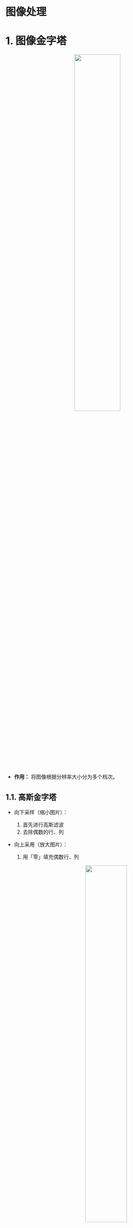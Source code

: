# 图像处理

# 1. 图像金字塔

<p style="text-align:center;"><img src="/artificial_intelligence/image/computerVision/ImagePyramid.jpg" width="50%" align="middle" /></p>

- **作用：** 将图像根据分辨率大小分为多个档次。

## 1.1. 高斯金字塔

- 向下采样（缩小图片）：
  1. 首先进行高斯滤波
  2. 去除偶数的行、列

- 向上采用（放大图片）：
    1. 用「零」填充偶数行、列
        <p style="text-align:center;"><img src="/artificial_intelligence/image/computerVision/GaussPyramid.jpg" width="50%" align="middle" /></p>
    2. 对放大的图片进行高斯卷积，将「零」值进行填充

```python
# 向上采样
cv2.pyrUp(src[, dst[, dstsize[, borderType]]]) -> dst

# 向下采样
cv2.pyrDown(src[, dst[, dstsize[, borderType]]]) -> dst
```

## 1.2. 拉普拉斯金字塔

$$
I_{i+1} = I_{i} - \rm PyrUp(pyrDown(I_{i}))
$$

迭代执行上面的公式，就能得到每一层的图像。

# 2. 图像轮廓

> [!note]
> 轮廓定义：构成任何一个形状的边界或外形线，是指将「边缘」连接起来形成的一个整体。

## 2.1. 轮廓提取

```python

# contours：从图像中查找出来的轮廓数组
# hierarchy：轮廓层级
# imageSrc：传入的图像，又返回了一份。不明白。。。。
cv2.findContours(image, mode, method[, contours[, hierarchy[, offset]]]) ->imageSrc, contours, hierarchy
```

- mode: 轮廓检索模式
  - RETR_EXTERNAL:只检索最外面的轮廓；
  - RETR_LIST:检索所有的轮廓，并将其保存到一条链表当中；
  - RETR_CCOMP:检索所有的轮廓，并将他们组织为两层：顶层是各部分的外部边界，第二层是空洞的边界：
  - **RETR_TREE**: 检索所有的轮廓，并重构嵌套轮廓的整个层次；<span style="color:red;font-weight:bold"> 最常用。 </span>
- method: 重新绘制轮廓的算法
  - CHAIN_APPROX_NONE:以Freeman链码的方式输出轮廓，轮廓信息完整保留
  - CHAIN_APPROX_SIMPLE:压缩水平的、垂直的和斜的部分，只保留顶点。
  <p style="text-align:center;"><img src="/artificial_intelligence/image/computerVision/approxContoursMethod.jpg" width="75%" align="middle" /></p>


> [!note|style:flat]
> 用于轮廓检测的图像，首先得进行二值处理（阈值操作）或 Canny 边缘检测。

## 2.2. 轮廓绘制

```python
# canvas：轮廓要绘制在哪张背景图上，直接覆盖原图
# contours：findContours 找到的轮廓信息
# contourIdx：轮廓数组contours的索引值，-1 为全部
# color：轮廓颜色
# thickness：轮廓厚度
cv2.drawContours(canva:image, contours, contourIdx, color[, thickness[, lineType[, hierarchy[, maxLevel[, offset]]]]]) -> image
```

完整流程

<!-- panels:start -->
<!-- div:left-panel -->

```python
import cv2
import numpy as np
# 读取图片
img = cv2.imread('./morphology.jpg')
# 灰度图
imgGray = cv2.cvtColor(img,cv2.COLOR_BGR2GRAY)
# 二值化
retval,imgBinary = cv2.threshold(imgGray,127,255,cv2.THRESH_BINARY)

# 提取轮廓
imageCrc,contours, hierarchy=cv2.findContours(imgBinary,cv2.RETR_TREE,cv2.CHAIN_APPROX_NONE)

# 绘制轮廓
canva = img.copy()
imgRes = cv2.drawContours(canva,contours,-1,(0,0,255),1)

cv2.imshow('contours',imgRes)

cv2.waitKey(0)
cv2.destroyAllWindows()
```

<!-- div:right-panel -->
<p style="text-align:center;"><img src="/artificial_intelligence/image/computerVision/shapecontours.jpg" width="50%" align="middle" /></p>
<!-- panels:end -->

## 2.3. 轮廓特征

```python
# 轮廓索引
cnt = contours[0]

# 计算面积
area = cv2.contourArea(cnt)

# 计算周长
# arcLength(curve, closed) -> retval
arc = cv2.arcLength(cnt,True)
```

## 2.4. 轮廓近似

<p style="text-align:center;"><img src="/artificial_intelligence/image/computerVision/approxContour.jpg" width="50%" align="middle" /></p>

近似弧线 $\stackrel\frown{AB}$，首先连接A、B两点做直线 $\overline{AB}$；然后找 $\stackrel\frown{AB}$ 到 $\overline{AB}$ 最长的距离，假设$C$距离$\overline{AB}$最大，且距离为 $d$；最后对比 $d$ 与阈值 $\epsilon$ 的大小，若 $d < \epsilon$，则用直线 $\overline{AB}$ 近似曲线 $\stackrel\frown{AB}$，否则将$\stackrel\frown{AB}$ 拆分为 $\stackrel\frown{AC}$ 与 $\stackrel\frown{CB}$ 重复上述步骤。

```python
# curve：轮廓，contour
# epsilon：阈值，按照周长百分比选取 arcLength
# closed：近似轮廓是否闭合
cv2.approxPolyDP(curve, epsilon, closed[, approxCurve]) -> approxCurve
```

## 2.5. 轮廓标记

**作用：** 用一个形状（矩形、圆圈等）将轮廓标记出来。

<!-- panels:start -->
<!-- div:left-panel -->

```python
# 背景画布
canvabg = img.copy()

# 获取轮廓
cnt0 = contours[0]
# 矩形边框
startx,starty,width,height = cv2.boundingRect(cnt0)
cv2.rectangle(canvabg,(startx,starty),(startx + width,starty + height),(0,255,0),2)

# 获取轮廓
cnt1 = contours[2]
# 圆圈外框
(cx,cy),radius = cv2.minEnclosingCircle(cnt1)
cv2.circle(canvabg,(int(cx),int(cy)),int(radius),(255,0,0),2)
```
<!-- div:right-panel -->
<p style="text-align:center;"><img src="/artificial_intelligence/image/computerVision/outline.jpg" width="50%" align="middle" /></p>
<!-- panels:end -->

# 3. 模板匹配

- **思路：** 将模板图片当作卷积核与被匹配的图片进行卷积操作，然后根据具体 <a href="https://docs.opencv.org/4.0.1/df/dfb/group__imgproc__object.html#ga3a7850640f1fe1f58fe91a2d7583695d" class="jump_link"> 匹配算法 </a> 计算出每一步卷积操作的置信度，根据置信度来确定模板图像在被匹配图像中的位置。

```python
# templ：模板图片
# method：匹配算法
cv2.matchTemplate(image, templ, method[, result[, mask]]) -> result
```
- method:
  - TM_SQDIFF:计算平方不同，计算出来的值越小，越相关
  - TM_CCORR:计算相关性，计算出来的值越大，越相关
  - TM_CCOEFF:计算相关系数，计算出来的值越大，越相关
  - TM_SQDIFF NORMED:计算归一化平方不同，计算出来的值越接近0，越相关
  - TM_CCORR NORMED:计算归一化相关性，计算出来的值越接近1，越相关
  - TM_CCOEFF NORMED:计算归一化相关系数，计算出来的值越接近1，越相关

- result：每一步卷积操作记录一次结果，其数组大小就为（与卷积运算结果维度计算一样）
  $$
  \begin{aligned}
    width = W_{src} - W_{temp} + 1 \\
    height = H_{src} - H_{temp} + 1 \\
  \end{aligned}
  $$
  **result数组的索引值，对应的是模板图片在原始图片重合的左上角像素的坐标。**

<!-- panels:start -->
<!-- div:left-panel -->
```python
# 导入图片
img = cv2.imread('./cat.jpeg')
imgTemp = img[80:250,250:440]

# 模板匹配
result = cv2.matchTemplate(img,imgTemp,cv2.TM_SQDIFF_NORMED)

# 统计出数组的中最大值、最小值以及对应的索引
minVal, maxVal, minLoc, maxLoc = cv2.minMaxLoc(result)

# 绘制矩形框
cv2.rectangle(img,minLoc,(minLoc[ 0 ]+imgTemp.shape[ 1 ],minLoc[ 1 ]+imgTemp.shape[ 0 ]),(255,0,0),2)
```
<!-- div:right-panel -->
<p style="text-align:center;"><img src="/artificial_intelligence/image/computerVision/matchTemplate.jpg" width="50%" align="middle" /></p>
<!-- panels:end -->

- **一个模板匹配多个：** 遍历匹配结果数组，找到所有置信度满足要求的像素坐标点。

# 4. 直方图

## 4.1. 对比度

- **定义：** 一幅图像中明暗区域最亮的白和最暗的黑之间不同亮度层级的测量，即指一幅图像灰度反差的大小。差异范围越大代表对比越大，差异范围越小代表对比越小。<span style="color:red;font-weight:bold"> 说人话，应该就是图片灰度图的明暗分布明显，数学上就是灰度值的差异大。 </span>

- **图像对比度：**
  $$
  C = \sum_\delta \delta(i,j)^2 P_\delta(i,j)
  $$

  其中 $\delta(i,j)$ 表示 $(i,j)$ 位置灰度值与「邻近」灰度值的差；$P_\delta(i,j)$ 表示 $\delta(i,j)$ 占总 $\delta()$ 的概率分布。表示「邻近」有以下两种方式（`1`表示邻近位置），左边为「四近邻」，右边为「八近邻」

  $$
  \begin{bmatrix}
    0 & 1 & 0 \\
    1 & (i,j) & 1 \\
    0 & 1 & 0 \\
  \end{bmatrix} \qquad
  \begin{bmatrix}
    1 & 1 & 1\\
    1 & (i,j) & 1\\
    1 & 1 & 1\\
  \end{bmatrix}
  $$

  <details>
  <summary><span class="details-title">对比度计算案例</span></summary>
  <div class="details-content"> 
  
  <p style="text-align:center;"><img src="/artificial_intelligence/image/computerVision/ContrastExample.png" width="50%" align="middle" /></p>

  - 采用「四近邻」法
  - 第一个 $(1^2 + 2^2)$ 表示第一行一列灰度值与邻近的灰度值差的平方：$(1-2)^2 + (1-3)^2$。其余同理。
    <p style="text-align:center;"><img src="/artificial_intelligence/image/computerVision/contrastDelta.jpg" width="25%" align="middle" /></p>
  - $\frac{1}{48}$ ：计算公式已经将所有的 $\delta(i,j)$ 都给列举出来了， 那么计算 $P_\delta(i,j)$ 只要再除以 $\delta()$ 的总个数就行了。
    
  </div>
  </details>




## 4.2. 绘制直方图

<p style="text-align:center;"><img src="/artificial_intelligence/image/computerVision/imageHistogram.jpg" width="50%" align="middle" /></p>

直方图的横坐标为像素通道值的取值范围；纵坐标为数值出现的次数。

```python
# OpenCV 方法
# images：图像，输入 [ image ]
# channels：选择通道，输入 [ channel ]
# mask：遮罩
# hisSize：有几根柱子，输入 [ hisSize ]
# range：取值范围
cv2.calcHist(images: List[Mat], channels: List[int],
       mask: Mat | None, histSize: List[int], ranges: List[int]) -> hist

# matplotlib 方法
# data ：要绘制直方图的一维数据
# hisSize：柱子的个数 
plt.hist(data,hisSize)
```

> [!tip] 
> 推荐使用 matplotlib 方式，OpenCV 方式最后还得用 matplotlib 进行绘图。

## 4.3. 均衡化

### 4.3.1. 理论
<p style="text-align:center;"><img src="/artificial_intelligence/image/computerVision/idealEqualization.jpg" width="50%" align="middle" /></p>

- **目的：** 将原图像通过变换，得到一幅灰度直方图的「灰度值均匀分布」的新图像。对在图像中像素个数多的灰度级进行展宽，而对像素个数少的灰度级进行缩减。从而达到清晰图像的目的。**最理想的情况就是变换后，像素灰度概率是完全一样的，但是实际上做不到那么平均。**
<p style="text-align:center;"><img src="/artificial_intelligence/image/computerVision/equalization.jpg" width="75%" align="middle" /></p>

- **算法流程：** 首先统计出灰度值与其出现次数的直方图；然后对灰度值升序排序；接着计算出现概率（出现次数 / 总像素），并根据灰度值从低到高计算累计概率（当前概率 + 之前的总概率）；最后根据公式：累计概率 * （位深最大值 - 0），将数值映射到[位深最大值,0]。

- **均衡化：** <span style="color:red;font-weight:bold"> 直接假设输出灰度的概率就是均匀的 $p=\frac{1}{w \times h}$，然后才推导转换公式。但是一顿操作下来，只修改了图像灰度值，并未对灰度概率进行修改（灰度概率改成均匀的，图像不就被彻底修改了）。所以算法从结果上来看，是实现了图片所涉及的灰度值分布更均匀一些，而非直方图灰度概率分布。</span>

- <a href="https://blog.csdn.net/j05073094/article/details/120251878" class="jump_link"> 公式推导 </a>


### 4.3.2. OpenCV 代码

```python
cv2.equalizeHist(src:image[, dst]) -> dst:image
```

<details>
<summary><span class="details-title">案例代码</span></summary>
<div class="details-content"> 

```python
import cv2
import numpy as np
import matplotlib.pyplot as plt

img = cv2.imread('./cat.jpeg')

# 转换颜色空间：主要为了对 灰度 进行均值化
yuv =cv2.cvtColor(img,cv2.COLOR_BGR2YUV)

# 均衡化
yEqul = cv2.equalizeHist(yuv[:,:,0])

# 替换原来的灰度
yuv[:,:,0] = yEqul

# 还原颜色空间
imgEual = cv2.cvtColor(yuv,cv2.COLOR_YUV2BGR)

cv2.imshow('match',np.hstack((img,imgEual)))
cv2.waitKey(0)
cv2.destroyAllWindows()
``` 

</div>
</details>

<p style="text-align:center;"><img src="/artificial_intelligence/image/computerVision/equalizationImage.jpg" width="50%" align="middle" /></p>

## 4.4. CLAHE

### 4.4.1. 理论

- **直方图均衡化问题：** 
  - 为全局效果，这就导致图像中原来暗部和亮部的细节丢失，例如上图猫的帽子和左脚处。
  - 可能导致噪点的放大。

- **思路：** 将图片拆分为多个部分，然后每个部分分别进行均衡化处理，且对每个部分的直方图概率分布做限制（防止某个灰度值的概率分布过大，进而导致均衡化后的灰度值过大）。


- **算法实现：**
  1. 图像分块
      <p style="text-align:center;"><img src="/artificial_intelligence/image/computerVision/claheBlock.jpg" width="25%" align="middle" /></p>

  2. 找每个块的中心点（黄色标记）
      <p style="text-align:center;"><img src="/artificial_intelligence/image/computerVision/claheBlockCenter.jpg" width="25%" align="middle" /></p>

  3. 分别计算每个块的灰度直方图，并进行「阈值限制」
  
      <p style="text-align:center;"><img src="/artificial_intelligence/image/computerVision/claheHistogram.jpg" width="50%" align="middle" /></p>

      绘制好直方图后，柱子的分布值与设定「阈值」进行比较，超过阈值的部分则进行裁剪，并均匀分配给所有的柱子。分配后，直方图又要柱子超出时（绿色部分），继续重复上述操作，直至直方图柱子都在「阈值」下方。<span style="color:red;font-weight:bold"> 现在只是对「直方图分布」进行修改，并没有修改原始图像的任何内容。 </span>
    
  4. 得到每个块的直方图分布后，**根据直方图均衡化算法对每个块的中心点（黄色标记）进行均衡化处理**。<span style="color:red;font-weight:bold"> 只对中心点进行均衡化是为了加快计算速度，对每一个像素都进行处理会浪费很多时间。 </span>

  5. 根据中心点均衡化后的灰度值，利用插值算法计算图像块剩余像素的灰度值。**插值算法计算效果和直接均衡化效果差不多，但是差值计算速度更快。**

### 4.4.2. OpenCV 代码

```python
# 生成自适应均衡化算法 
# clipLimit ：阈值，1 表示不做限制。值越大，对比度越大
# tileGridSize：如何拆分图像
clahe = cv2.createCLAHE([, clipLimit[, tileGridSize]]) -> retval

# 对像素通道进行自适应均值化处理
dst = clahe.apply(src)
```

<p style="text-align:center;"><img src="/artificial_intelligence/image/computerVision/clahe.jpg" width="50%" align="middle" /></p>


# 5. 图像傅里叶变换

> - [傅里叶变换掐死教程（说人话版）](https://zhuanlan.zhihu.com/p/19763358)
> 
> - [一维傅里叶变换（数学精简版）](https://spite-triangle.github.io/algorithms/fastFourier/Fourier.html)
> 
> - [数字信号处理（一维傅里叶完整版）](https://spite-triangle.github.io/algorithms/digitalSignalProcessing/digitalSignalProcessing.html)
> 
> - [二维傅里叶变换（说人话版）](https://zhuanlan.zhihu.com/p/110026009)
> 
> - [图像傅里叶（说人话版）](https://zhuanlan.zhihu.com/p/99605178)

## 5.1. 二维傅里叶变换

- **思想：** 二维傅里叶变换中，认为二维数据是由无数个「正弦平面波」所构成。

<p style="text-align:center;"><img src="/artificial_intelligence/image/computerVision/fourier2d.jpg" width="75%" align="middle" /></p>

- **离散傅里叶变换公式：**

  $$
  F(u, v)=\sum_{x=0}^{M-1} \sum_{y=0}^{N-1} f(x, y) e^{-j 2 \pi\left(\frac{\mathrm{ux}}{\mathrm{M}}+\frac{v y}{N}\right)}
  $$

  **将二维数据进行傅里叶变换后得到的值 $F(u,u)$ 则代表了相应的「正弦片面波」**

## 5.2. 正弦平面波

<p style="text-align:center;"><img src="/artificial_intelligence/image/computerVision/sinPlane.jpg" width="50%" align="middle" /></p>

- **直观定义：** 将一维正弦曲线朝着纵向的一个方向上将其拉伸得到一个三维的波形，然后将波形的幅值变化用二维平面进行表示，再将二维平面波绘制成灰度图，即波峰为白色、波谷为黑色。

- **数学参数：**  
  - 正弦波：频率 $w$ ，幅值 $A$ ，相位 $\varphi$
  - 拉伸方向：在二维坐标中，向量可以写为 $\vec{n} = (u,v)$

## 5.3. 二维傅里叶变换结果 $F(u,v)$ 

- $(u,v)$：拉伸方向的向量
- $w=\sqrt{u^2 + v^2}$：$(u,v)$向量的模表示正弦波频率
- $F(u,v)$：复数，隐含了正弦波的幅值 $A$ 和相位 $\varphi$。下面用一维做解释，二维太复杂也不直观（主要是太难了，不想推。。。。）
  
  $$
  \begin{aligned}
    只考虑这一个变换：&F(x) = a + ib，且 A = \sqrt{a^2 + b^2}，\varphi =\arctan \frac{b}{a} \\
    傅里叶逆变换：&f(x) = F(x) e^{iwx} \\
    & \quad \quad = (a+ib) e^{iwx} \\
    & \quad \quad = A (\frac{a}{A} + i \frac{b}{A}) e^{iwx} \\
    & \quad \quad = A (\cos(\varphi) + i \sin(\varphi)) e^{iwx} \\
   根据欧拉公式 :& \quad \quad = A e^{i\varphi} e^{iwx} \\
   & \quad \quad = A e^{i(wx + \varphi)} \\
  \end{aligned}
  $$

  **$A$ 就是幅值；$\varphi$ 就是相位。**


## 5.4. 傅里叶变换实现


- **傅里叶变换**

  ```python
  # 图片读取
  img = cv2.imread('./cat.jpeg')
  yuv =cv2.cvtColor(img,cv2.COLOR_BGR2YUV)

  # 将灰度值转浮点类型
  yfloat = np.float32(yuv[:,:,0])

  # 傅里叶变换
  # src：浮点类型数组
  # flags：cv2.DFT_
  # dft(src:np.float[, dst[, flags[, nonzeroRows]]]) -> dst
  dft = cv2.dft(yfloat,flags=cv2.DFT_COMPLEX_OUTPUT)

  # 计算模，也就是幅值
  A = cv2.magnitude(dft[:,:,0],dft[:,:,1])

  # 幅值太大了，重新映射到 (0 - 255)，方便显示
  A = A / A.max() * 255

  cv2.imshow('gray',yuv[:,:,0])
  cv2.imshow('dft',A)
  ```

  <p style="text-align:center;"><img src="/artificial_intelligence/image/computerVision/dftResult.jpg" width="50%" align="middle" /></p>

  > [!tip]
  > 由于离散傅里叶变换具有「共轭对称性」，上面的输出结果其实是被重复了`3`次。具体结果只需看「左上角矩形」就行，其余的都是重复。
  > <p style="text-align:center;"><img src="/artificial_intelligence/image/computerVision/dftCoordination.jpg" width="25%" align="middle" /></p>

- **频谱图中心化**

  ```python
  # 频谱中心化
  shiftA = np.fft.fftshift(A)
  ```
  **作用**：挪动四个范围的频谱，让低频区域在图像中心，方便「滤波」操作。
  <p style="text-align:center;"><img src="/artificial_intelligence/image/computerVision/dftShift.jpg" width="50%" align="middle" /></p>


## 5.5. 傅里叶滤波

- **思路：** 
  1. 对图像灰度进行傅里叶变换，得到频域结果
  2. 将要删除的频率所对应的傅里叶变换结果全部置为 $0 + i0$
  3. 对修改后的傅里叶变换结果进行傅里叶反变换

- **低通滤波：** 将低频部分的结果全置为零

  <p style="text-align:center;"><img src="/artificial_intelligence/image/computerVision/lowPass.jpg" width="50%" align="middle" /></p>

  <details>
  <summary><span class="details-title">Python代码</span></summary>
  <div class="details-content"> 

    ```python
      # %% 低通滤波
      import cv2
      import numpy as np

      # 图片读取
      img = cv2.imread('./cat.jpeg')
      yuv =cv2.cvtColor(img,cv2.COLOR_BGR2YUV)

      # 将灰度值转浮点类型，傅里叶变换并中心化
      yfloat = np.float32(yuv[:,:,0])
      dft = cv2.dft(yfloat,flags=cv2.DFT_COMPLEX_OUTPUT)
      dftShift = np.fft.fftshift(dft)

      # 找到低频起始，中心化后频谱的中心位置
      centerRow = int(dftShift.shape[0] / 2)
      centerCol = int(dftShift.shape[1] / 2)

      # NOTE - 高频处置为零，低频保留，然后清除对应频率幅值
      mask = np.zeros(dftShift.shape,dtype=np.uint8)
      mask[centerRow-50:centerRow+50,centerCol-50:centerCol+50,:] = 1
      dftShift = dftShift * mask

      # 反去中心。反傅里叶
      dft = np.fft.ifftshift(dftShift)
      idft = cv2.idft(dft)

      # NOTE - 傅里叶变换结果仍然是一个复数，还要转为实数，
      # 并且还要将浮点型映射为为（0 ~ 255）之间的 uint8 类型
      iyDft = cv2.magnitude(idft[:,:,0],idft[:,:,1])
      iy = np.uint8(iyDft/iyDft.max() * 255)

      # 还原图片,还原颜色通道
      yuv[:,:,0] = iy
      imgRes = cv2.cvtColor(yuv,cv2.COLOR_YUV2BGR)

      cv2.imshow('low pass',np.hstack((img,imgRes)))
      cv2.waitKey(0)
      cv2.destroyAllWindows()
    ``` 

  </div>
  </details>

- **高通滤波：** 将高频部分的结果全置为零

  <p style="text-align:center;"><img src="/artificial_intelligence/image/computerVision/highPass.jpg" width="50%" align="middle" /></p>

  <details>
  <summary><span class="details-title">Python代码</span></summary>
  <div class="details-content"> 

  ```python
    # %% 高通滤波
    import cv2
    import numpy as np

    # 图片读取
    img = cv2.imread('./cat.jpeg')
    yuv =cv2.cvtColor(img,cv2.COLOR_BGR2YUV)

    # 将灰度值转浮点类型，傅里叶变换并中心化
    yfloat = np.float32(yuv[:,:,0])
    dft = cv2.dft(yfloat,flags=cv2.DFT_COMPLEX_OUTPUT)
    dftShift = np.fft.fftshift(dft)

    # 找到低频起始，中心化后频谱的中心位置
    centerRow = int(dftShift.shape[0] / 2)
    centerCol = int(dftShift.shape[1] / 2)

    # NOTE - 低频处置为零，高频保留，然后清除对应频率幅值
    mask = np.ones(dftShift.shape,dtype=np.uint8)
    mask[centerRow-50:centerRow+50,centerCol-50:centerCol+50,:] = 0
    dftShift = dftShift * mask

    # 反去中心。反傅里叶
    dft = np.fft.ifftshift(dftShift)
    idft = cv2.idft(dft)

    # NOTE - 傅里叶变换结果仍然是一个复数，还要转为实数，并且还要将浮点型映射为为（0 ~ 255）之间的 uint8 类型
    iyDft = cv2.magnitude(idft[:,:,0],idft[:,:,1])
    iy = np.uint8(iyDft/iyDft.max() * 255)

    # 还原图片,还原颜色通道
    yuv[:,:,0] = iy
    imgRes = cv2.cvtColor(yuv,cv2.COLOR_YUV2BGR)

    cv2.imshow('low pass',np.hstack((img,imgRes)))
    cv2.waitKey(0)
    cv2.destroyAllWindows()
  ``` 
  
  </div>
  </details>